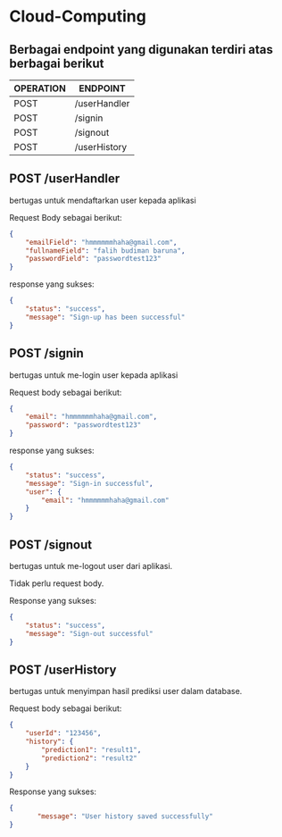 # Cloud-Computing

## Berbagai endpoint yang digunakan terdiri atas berbagai berikut

| OPERATION     | ENDPOINT      |
| ------------- | ------------- |
| POST          | /userHandler  |
| POST          |  /signin      |
| POST          |  /signout     |
| POST          |  /userHistory |


## POST /userHandler

bertugas untuk mendaftarkan user kepada aplikasi

Request Body sebagai berikut:

```json
{
    "emailField": "hmmmmmmhaha@gmail.com",
    "fullnameField": "falih budiman baruna",
    "passwordField": "passwordtest123"
}
```

response yang sukses:

```json
{
    "status": "success",
    "message": "Sign-up has been successful"
}
```


## POST /signin

bertugas untuk me-login user kepada aplikasi

Request body sebagai berikut:

```json
{
    "email": "hmmmmmmhaha@gmail.com",
    "password": "passwordtest123"
}
```

response yang sukses:
```json
{
    "status": "success",
    "message": "Sign-in successful",
    "user": {
        "email": "hmmmmmmhaha@gmail.com"
    }
}
```

## POST /signout

bertugas untuk me-logout user dari aplikasi.

Tidak perlu request body.

Response yang sukses:

```json
{
    "status": "success",
    "message": "Sign-out successful"
}
```

## POST /userHistory

bertugas untuk menyimpan hasil prediksi user dalam database.

Request body sebagai berikut:

```json
{
    "userId": "123456",
    "history": {
        "prediction1": "result1",
        "prediction2": "result2"
    }
}
```

Response yang sukses:
```json
{
       "message": "User history saved successfully"
}
```
